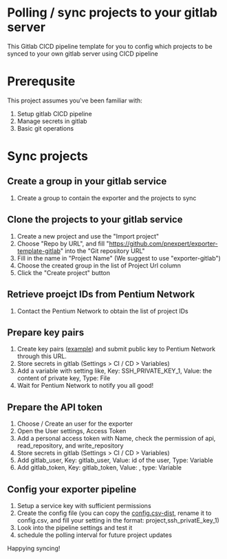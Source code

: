 # Polling / sync projects to your gitlab server 
This Gitlab CICD pipeline template for you to config which projects to be synced to your own gitlab server using CICD pipeline

# Prerequsite 
This project assumes you've been familiar with:
1. Setup gitlab CICD pipeline
2. Manage secrets in gitlab 
3. Basic git operations

# Sync projects

## Create a group in your gitlab service
1. Create a group to contain the exporter and the projects to sync
## Clone the projects to your gitlab service
1. Create a new project and use the "Import project"
2. Choose "Repo by URL", and fill "https://github.com/pnexpert/exporter-template-gitlab" into the "Git repository URL"
3. Fill in the name in "Project Name" (We suggest to use "exporter-gitlab")
4. Choose the created group in the list of Project Url column
5. Click the "Create project" button

## Retrieve proejct IDs from Pentium Network
1. Contact the Pentium Network to obtain the list of project IDs

## Prepare key pairs
1. Create key pairs ([example](https://docs.gitlab.com/ee/ssh/#generate-an-ssh-key-pair)) and submit public key to Pentium Network through this URL.
2. Store secrets in gitlab (Settings > CI / CD > Variables)
3. Add a variable with setting like, Key: SSH_PRIVATE_KEY_1, Value: the content of private key, Type: File
4. Wait for Pentium Network to notify you all good!

## Prepare the API token
1. Choose / Create an user for the exporter
2. Open the User settings, Access Token
3. Add a personal access token with Name, check the permission of api, read_repository, and write_repository
4. Store secrets in gitlab (Settings > CI / CD > Variables)
5. Add gitlab_user, Key: gitlab_user, Value: id of the user, Type: Variable
6. Add gitlab_token, Key: gitlab_token, Value: <the created token>, type: Variable

## Config your exporter pipeline 
1. Setup a service key with sufficient permissions
2. Create the config file (you can copy the [config.csv-dist](config.csv-dist), rename it to config.csv, and fill your setting in the format: project,ssh_privatE_key_1)
3. Look into the pipeline settings and test it
3. schedule the polling interval for future project updates

Happying syncing!
